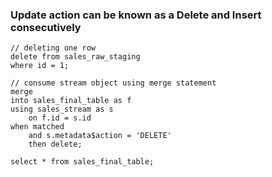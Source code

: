 ### Update action can be known as a Delete and Insert consecutively

```
// deleting one row
delete from sales_raw_staging
where id = 1;

// consume stream object using merge statement
merge
into sales_final_table as f
using sales_stream as s
    on f.id = s.id
when matched
    and s.metadata$action = 'DELETE'
    then delete;

select * from sales_final_table;
```
